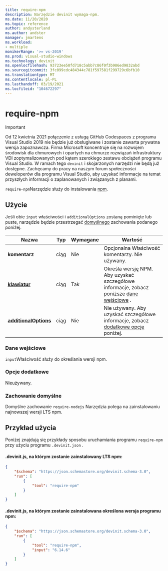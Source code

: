 ```yaml
---
title: require-npm
description: Narzędzie devinit wymaga-npm.
ms.date: 11/20/2020
ms.topic: reference
author: andysterland
ms.author: andster
manager: jmartens
ms.workload:
- multiple
monikerRange: '>= vs-2019'
ms.prod: visual-studio-windows
ms.technology: devinit
ms.openlocfilehash: 93723ee50fd718c5abb7c86f0f3b986ed9832abd
ms.sourcegitcommit: 3fc099cdc484344c781f597581f299729c6bfb10
ms.translationtype: MT
ms.contentlocale: pl-PL
ms.lasthandoff: 03/19/2021
ms.locfileid: "104672297"
---
```

# <a name="require-npm"></a>require-npm

> [!IMPORTANT]
> Od 12 kwietnia 2021 połączenie z usługą GitHub Codespaces z programu Visual Studio 2019 nie będzie już obsługiwane i zostanie zawarta prywatna wersja zapoznawcza. Firma Microsoft koncentruje się na rozwojem środowisk dla chmurowych i opartych na chmurze rozwiązań infrastruktury VDI zoptymalizowanych pod kątem szerokiego zestawu obciążeń programu Visual Studio. W ramach tego `devinit` i skojarzonych narzędzi nie będą już dostępne. Zachęcamy do pracy na naszym forum społeczności deweloperów dla programu Visual Studio, aby uzyskać informacje na temat przyszłych informacji o zaplanowanych i związanych z planami.

`require-npm`Narzędzie służy do instalowania [npm](https://www.npmjs.com/).

## <a name="usage"></a>Użycie

Jeśli obie `input` właściwości i `additionalOptions` zostaną pominięte lub puste, narzędzie będzie przestrzegać [domyślnego](#default-behavior) zachowania podanego poniżej.

| Nazwa                                             | Typ   | Wymagane | Wartość                                                                                       |
|--------------------------------------------------|--------|----------|---------------------------------------------------------------------------------------------|
| **komentarz**                                     | ciąg | Nie       | Opcjonalna Właściwość komentarzy. Nie używany.                                                       |
| [**klawiatur**](#input)                              | ciąg | Tak      | Określa wersję NPM. Aby uzyskać szczegółowe informacje, zobacz poniższe [dane wejściowe](#input) .                           |
| [**additionalOptions**](#additional-options)     | ciąg | Nie       | Nie używany. Aby uzyskać szczegółowe informacje, zobacz [dodatkowe opcje](#additional-options) poniżej.                  |

### <a name="input"></a>Dane wejściowe

`input`Właściwość służy do określania wersji npm.

### <a name="additional-options"></a>Opcje dodatkowe

Nieużywany.

### <a name="default-behavior"></a>Zachowanie domyślne

Domyślne zachowanie `require-nodejs` Narzędzia polega na zainstalowaniu najnowszej wersji LTS npm.

## <a name="example-usage"></a>Przykład użycia
Poniżej znajdują się przykłady sposobu uruchamiania programu `require-npm` przy użyciu programu `.devinit.json` .

#### <a name="devinitjson-that-will-install-the-lts-of-npm"></a>.devinit.js, na którym zostanie zainstalowany LTS npm:
```json
{
    "$schema": "https://json.schemastore.org/devinit.schema-3.0",
    "run": [
        {
            "tool": "require-npm"
        }
    ]
}
```

#### <a name="devinitjson-that-will-install-a-specific-version-of-npm"></a>.devinit.js, na którym zostanie zainstalowana określona wersja programu npm:
```json
{
    "$schema": "https://json.schemastore.org/devinit.schema-3.0",
    "run": [
        {
            "tool": "require-npm",
            "input": "6.14.6"
        }
    ]
}
```
